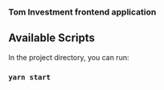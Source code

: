 ### Tom  Investment frontend application

## Available Scripts

In the project directory, you can run:

### `yarn start`
